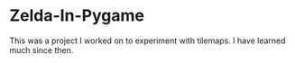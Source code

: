 # Zelda-In-Pygame
This was a project I worked on to experiment with tilemaps. I have learned much since then.
